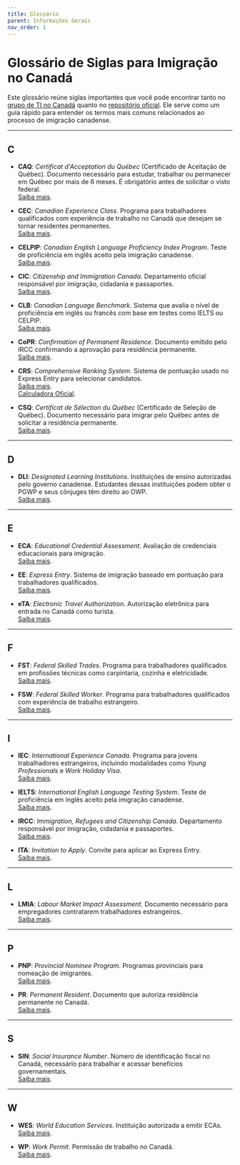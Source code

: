 ```yaml
---
title: Glossário
parent: Informações Gerais
nav_order: 1
---
```


# Glossário de Siglas para Imigração no Canadá

Este glossário reúne siglas importantes que você pode encontrar tanto no [grupo de TI no Canadá](https://t.me/tinocanada) quanto no [repositório oficial](https://github.com/ti-no-canada). Ele serve como um guia rápido para entender os termos mais comuns relacionados ao processo de imigração canadense.

---

## **C**

- **CAQ**: _Certificat d'Acceptation du Québec_ (Certificado de Aceitação de Québec). Documento necessário para estudar, trabalhar ou permanecer em Québec por mais de 6 meses. É obrigatório antes de solicitar o visto federal.  
    [Saiba mais](https://www.quebec.ca/en/immigration).

- **CEC**: _Canadian Experience Class_. Programa para trabalhadores qualificados com experiência de trabalho no Canadá que desejam se tornar residentes permanentes.  
    [Saiba mais](https://www.canada.ca/en/immigration-refugees-citizenship/services/immigrate-canada/express-entry/eligibility/canadian-experience-class.html).

- **CELPIP**: _Canadian English Language Proficiency Index Program_. Teste de proficiência em inglês aceito pela imigração canadense.  
    [Saiba mais](https://www.celpip.ca).

- **CIC**: _Citizenship and Immigration Canada_. Departamento oficial responsável por imigração, cidadania e passaportes.  
    [Saiba mais](https://www.cic.gc.ca/).

- **CLB**: _Canadian Language Benchmark_. Sistema que avalia o nível de proficiência em inglês ou francês com base em testes como IELTS ou CELPIP.  
    [Saiba mais](https://www.canada.ca/en/immigration-refugees-citizenship/corporate/publications-manuals/operational-bulletins-manuals/standard-requirements/language-requirements/test-equivalency-charts.html).

- **CoPR**: _Confirmation of Permanent Residence_. Documento emitido pelo IRCC confirmando a aprovação para residência permanente.  
    [Saiba mais](https://www.canada.ca/en/immigration-refugees-citizenship/services/new-immigrants/status-documents.html#copr).

- **CRS**: _Comprehensive Ranking System_. Sistema de pontuação usado no Express Entry para selecionar candidatos.  
    [Saiba mais](https://www.canada.ca/en/immigration-refugees-citizenship/services/immigrate-canada/express-entry/eligibility/criteria-comprehensive-ranking-system/grid.html#pointsA).  
    [Calculadora Oficial](https://www.cic.gc.ca/english/immigrate/skilled/crs-tool.asp).

- **CSQ**: _Certificat de Sélection du Québec_ (Certificado de Seleção de Québec). Documento necessário para imigrar pelo Québec antes de solicitar a residência permanente.  
    [Saiba mais](https://www.quebec.ca/en/immigration).

---

## **D**

- **DLI**: _Designated Learning Institutions_. Instituições de ensino autorizadas pelo governo canadense. Estudantes dessas instituições podem obter o PGWP e seus cônjuges têm direito ao OWP.  
    [Saiba mais](https://www.canada.ca/en/immigration-refugees-citizenship/services/study-canada/study-permit/prepare/designated-learning-institutions-list.html).

---

## **E**

- **ECA**: _Educational Credential Assessment_. Avaliação de credenciais educacionais para imigração.  
    [Saiba mais](https://www.canada.ca/en/immigration-refugees-citizenship/services/immigrate-canada/express-entry/documents/education-assessed/).

- **EE**: _Express Entry_. Sistema de imigração baseado em pontuação para trabalhadores qualificados.  
    [Saiba mais](https://www.canada.ca/en/immigration-refugees-citizenship/services/immigrate-canada/express-entry/works.html).

- **eTA**: _Electronic Travel Authorization_. Autorização eletrônica para entrada no Canadá como turista.  
    [Saiba mais](https://www.canada.ca/en/immigration-refugees-citizenship/services/visit-canada/eta.html).

---

## **F**

- **FST**: _Federal Skilled Trades_. Programa para trabalhadores qualificados em profissões técnicas como carpintaria, cozinha e eletricidade.  
    [Saiba mais](https://www.canada.ca/en/immigration-refugees-citizenship/services/immigrate-canada/express-entry/eligibility/skilled-trades.html).

- **FSW**: _Federal Skilled Worker_. Programa para trabalhadores qualificados com experiência de trabalho estrangeiro.  
    [Saiba mais](https://www.canada.ca/en/immigration-refugees-citizenship/services/immigrate-canada/express-entry/eligibility/federal-skilled-workers.html).

---

## **I**

- **IEC**: _International Experience Canada_. Programa para jovens trabalhadores estrangeiros, incluindo modalidades como _Young Professionals_ e _Work Holiday Visa_.  
    [Saiba mais](https://www.cic.gc.ca/english/work/iec/eligibility.asp).

- **IELTS**: _International English Language Testing System_. Teste de proficiência em inglês aceito pela imigração canadense.  
    [Saiba mais](https://www.ielts.org).

- **IRCC**: _Immigration, Refugees and Citizenship Canada_. Departamento responsável por imigração, cidadania e passaportes.  
    [Saiba mais](https://www.canada.ca/en/immigration-refugees-citizenship.html).

- **ITA**: _Invitation to Apply_. Convite para aplicar ao Express Entry.  
    [Saiba mais](https://www.canada.ca/en/immigration-refugees-citizenship/corporate/publications-manuals/operational-bulletins-manuals/permanent-residence/express-entry/invitation-apply.html).

---

## **L**

- **LMIA**: _Labour Market Impact Assessment_. Documento necessário para empregadores contratarem trabalhadores estrangeiros.  
    [Saiba mais](https://www.canada.ca/en/immigration-refugees-citizenship/services/work-canada/permit/temporary/work-permit.html).

---

## **P**

- **PNP**: _Provincial Nominee Program_. Programas provinciais para nomeação de imigrantes.  
    [Saiba mais](https://www.canada.ca/en/immigration-refugees-citizenship/services/immigrate-canada/provincial-nominees/works.html).

- **PR**: _Permanent Resident_. Documento que autoriza residência permanente no Canadá.  
    [Saiba mais](https://www.cic.gc.ca/english/helpcentre/answer.asp?qnum=006&top=4).

---

## **S**

- **SIN**: _Social Insurance Number_. Número de identificação fiscal no Canadá, necessário para trabalhar e acessar benefícios governamentais.  
    [Saiba mais](https://www.canada.ca/en/employment-social-development/services/sin.html).

---

## **W**

- **WES**: _World Education Services_. Instituição autorizada a emitir ECAs.  
    [Saiba mais](https://www.wes.org).

- **WP**: _Work Permit_. Permissão de trabalho no Canadá.  
    [Saiba mais](https://www.canada.ca/en/immigration-refugees-citizenship/services/work-canada/permit/temporary/work-permit.html).
